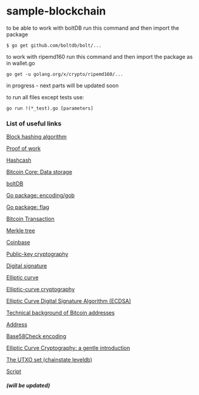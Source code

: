 # sample-blockchain


to be able to work with boltDB run this command and then import the package
```
$ go get github.com/boltdb/bolt/...

```
to work with ripemd160 run this command and then import the package as in wallet.go
```
go get -u golang.org/x/crypto/ripemd160/...
```

in progress - next parts will be updated soon


to run all files except tests use:
```
go run !(*_test).go [parameters]
```

### List of useful links 

[Block hashing algorithm](https://en.bitcoin.it/wiki/Block_hashing_algorithm)

[Proof of work](https://en.bitcoin.it/wiki/Proof_of_work)

[Hashcash](https://en.bitcoin.it/wiki/Hashcash)

[Bitcoin Core: Data storage](https://en.bitcoin.it/wiki/Bitcoin_Core_0.11_(ch_2):_Data_Storage)

[boltDB](https://github.com/boltdb/bolt)

[Go package: encoding/gob](https://golang.org/pkg/encoding/gob/)

[Go package: flag](https://golang.org/pkg/flag/)

[Bitcoin Transaction](https://en.bitcoin.it/wiki/Transaction)

[Merkle tree](https://en.bitcoin.it/wiki/Protocol_documentation#Merkle_Trees)

[Coinbase](https://en.bitcoin.it/wiki/Coinbase)

[Public-key cryptography](https://en.wikipedia.org/wiki/Public-key_cryptography)

[Digital signature](https://en.wikipedia.org/wiki/Digital_signature)

[Elliptic curve](https://en.wikipedia.org/wiki/Elliptic_curve)

[Elliptic-curve cryptography](https://en.wikipedia.org/wiki/Elliptic-curve_cryptography)

[Elliptic Curve Digital Signature Algorithm (ECDSA)](https://en.wikipedia.org/wiki/Elliptic_Curve_Digital_Signature_Algorithm)

[Technical background of Bitcoin addresses](https://en.bitcoin.it/wiki/Technical_background_of_version_1_Bitcoin_addresses)

[Address](https://en.bitcoin.it/wiki/Address)

[Base58Check encoding](https://en.bitcoin.it/wiki/Base58Check_encoding)

[Elliptic Curve Cryptography: a gentle introduction](https://andrea.corbellini.name/2015/05/17/elliptic-curve-cryptography-a-gentle-introduction/)


[The UTXO set (chainstate leveldb)](https://en.bitcoin.it/wiki/Bitcoin_Core_0.11_(ch_2):_Data_Storage#The_UTXO_set_.28chainstate_leveldb.29)

[Script](https://en.bitcoin.it/wiki/Script)




##### (will be updated)
